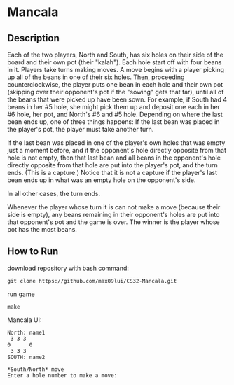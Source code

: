 # Mancala

## Description

Each of the two players, North and South, has six holes on their side of the board and their own pot (their "kalah"). Each hole start off with four beans in it. Players take turns making moves. A move begins with a player picking up all of the beans in one of their six holes. Then, proceeding counterclockwise, the player puts one bean in each hole and their own pot (skipping over their opponent's pot if the "sowing" gets that far), until all of the beans that were picked up have been sown. For example, if South had 4 beans in her #5 hole, she might pick them up and deposit one each in her #6 hole, her pot, and North's #6 and #5 hole. Depending on where the last bean ends up, one of three things happens:
If the last bean was placed in the player's pot, the player must take another turn.

If the last bean was placed in one of the player's own holes that was empty just a moment before, and if the opponent's hole directly opposite from that hole is not empty, then that last bean and all beans in the opponent's hole directly opposite from that hole are put into the player's pot, and the turn ends. (This is a capture.) Notice that it is not a capture if the player's last bean ends up in what was an empty hole on the opponent's side.

In all other cases, the turn ends.

Whenever the player whose turn it is can not make a move (because their side is empty), any beans remaining in their opponent's holes are put into that opponent's pot and the game is over. The winner is the player whose pot has the most beans.

## How to Run

download repository with bash command:
```shell
git clone https://github.com/max09lui/CS32-Mancala.git
```

run game
```shell
make
```

Mancala UI:
```shell
North: name1
 3 3 3
0      0
 3 3 3
SOUTH: name2

*South/North* move
Enter a hole number to make a move:
```


